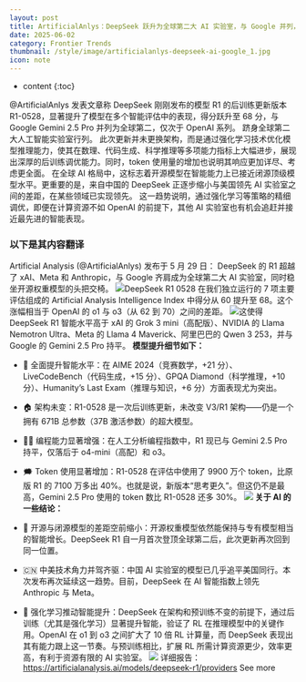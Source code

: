 ```yaml
---
layout: post
title: ArtificialAnlys：DeepSeek 跃升为全球第二大 AI 实验室，与 Google 并列，稳居开源模型领导者地位
date: 2025-06-02
category: Frontier Trends
thumbnail: /style/image/artificialanlys-deepseek-ai-google_1.jpg
icon: note
---
```

* content
{:toc}

@ArtificialAnlys 发表文章称 DeepSeek 刚刚发布的模型 R1 的后训练更新版本 R1-0528，显著提升了模型在多个智能评估中的表现，得分跃升至 68 分，与 Google Gemini 2.5 Pro 并列为全球第二，仅次于 OpenAI 系列。
跻身全球第二大人工智能实验室行列。
此次更新并未更换架构，而是通过强化学习技术优化模型推理能力，使其在数理、代码生成、科学推理等多项能力指标上大幅进步，展现出深厚的后训练调优能力。同时，token 使用量的增加也说明其响应更加详尽、考虑更全面。
在全球 AI 格局中，这标志着开源模型在智能能力上已接近闭源顶级模型水平。更重要的是，来自中国的 DeepSeek 正逐步缩小与美国领先 AI 实验室之间的差距，在某些领域已实现领先。
这一趋势说明，通过强化学习等策略的精细调优，即便在计算资源不如 OpenAI 的前提下，其他 AI 实验室也有机会追赶并接近最先进的智能表现。

### 以下是其内容翻译
Artificial Analysis (@ArtificialAnlys) 发布于 5 月 29 日：
DeepSeek 的 R1 超越了 xAI、Meta 和 Anthropic，与 Google 齐肩成为全球第二大 AI 实验室，同时稳坐开源权重模型的头把交椅。
![](https://assets-v2.circle.so/78l5r9w5d3a67sk8v2jl9patrsnd)DeepSeek R1 0528 在我们独立运行的 7 项主要评估组成的 Artificial Analysis Intelligence Index 中得分从 60 提升至 68。这个涨幅相当于 OpenAI 的 o1 与 o3（从 62 到 70）之间的差距。
![](https://assets-v2.circle.so/npitb7r53ehu0c1q6gb1j5myzszk)这使得 DeepSeek R1 智能水平高于 xAI 的 Grok 3 mini（高配版）、NVIDIA 的 Llama Nemotron Ultra、Meta 的 Llama 4 Maverick、阿里巴巴的 Qwen 3 253，并与 Google 的 Gemini 2.5 Pro 持平。
**模型提升细节如下：**

- 🧠 全面提升智能水平：在 AIME 2024（竞赛数学，+21 分）、LiveCodeBench（代码生成，+15 分）、GPQA Diamond（科学推理，+10 分）、Humanity’s Last Exam（推理与知识，+6 分）方面表现尤为突出。

- 🏠 架构未变：R1-0528 是一次后训练更新，未改变 V3/R1 架构——仍是一个拥有 671B 总参数（37B 激活参数）的超大模型。

- 🧑‍💻 编程能力显著增强：在人工分析编程指数中，R1 现已与 Gemini 2.5 Pro 持平，仅落后于 o4-mini（高配）和 o3。

- 🗯️ Token 使用显著增加：R1-0528 在评估中使用了 9900 万个 token，比原版 R1 的 7100 万多出 40%。也就是说，新版本“思考更久”。但这仍不是最高，Gemini 2.5 Pro 使用的 token 数比 R1-0528 还多 30%。
![](https://assets-v2.circle.so/e40vlyqu7rz62meco7417jynhaz1)
**关于 AI 的一些结论：**

- 👐 开源与闭源模型的差距空前缩小：开源权重模型依然能保持与专有模型相当的智能增长。DeepSeek R1 自一月首次登顶全球第二后，此次更新再次回到同一位置。

- 🇨🇳 中美技术角力并驾齐驱：中国 AI 实验室的模型已几乎追平美国同行。本次发布再次延续这一趋势。目前，DeepSeek 在 AI 智能指数上领先 Anthropic 与 Meta。

- 🔄 强化学习推动智能提升：DeepSeek 在架构和预训练不变的前提下，通过后训练（尤其是强化学习）显著提升智能，验证了 RL 在推理模型中的关键作用。OpenAI 在 o1 到 o3 之间扩大了 10 倍 RL 计算量，而 DeepSeek 表现出其有能力跟上这一节奏。与预训练相比，扩展 RL 所需计算资源更少，效率更高，有利于资源有限的 AI 实验室。
![](https://assets-v2.circle.so/oi8dus0jw2vvfjgy2okw0c6cscff)
详细报告：https://artificialanalysis.ai/models/deepseek-r1/providers
See more